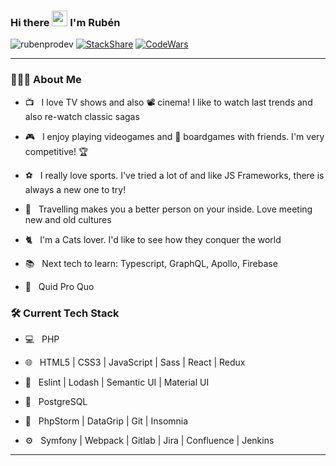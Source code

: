 ### Hi there <img src="https://c.tenor.com/SNL9_xhZl9oAAAAi/waving-hand-joypixels.gif" width="25"> I'm Rubén

<img src="https://komarev.com/ghpvc/?username=rubenprodev" alt="rubenprodev" /> [![StackShare](http://img.shields.io/badge/tech-stack-0690fa.svg?style=flat)](https://stackshare.io/rubenprodev/my-stack) [![CodeWars](https://www.codewars.com/users/rubenprodev/badges/small)](https://www.codewars.com/users/rubenprodev) 
<hr>

<h3> 👨🏻‍💻 About Me </h3>

- 📺 &nbsp; I love TV shows and also 📽️ cinema! I like to watch last trends and also re-watch classic sagas

- 🎮 &nbsp; I enjoy playing videogames and 🎲 boardgames with friends. I'm very competitive! 🏆

- ⚽ &nbsp; I really love sports. I've tried a lot of and like JS Frameworks, there is always a new one to try!

- 🛫 &nbsp; Travelling makes you a better person on your inside. Love meeting new and old cultures

- 🐈 &nbsp; I'm a Cats lover. I'd like to see how they conquer the world

- 📚 &nbsp; Next tech to learn: Typescript, GraphQL, Apollo, Firebase

- 💬 &nbsp; Quid Pro Quo

<h3>🛠 Current Tech Stack</h3>

- 💻 &nbsp; PHP

- 🌐 &nbsp; HTML5 | CSS3 | JavaScript | Sass | React | Redux

- 💅 &nbsp; Eslint | Lodash | Semantic UI | Material UI

- 💾 &nbsp; PostgreSQL

- 🔧 &nbsp; PhpStorm | DataGrip | Git | Insomnia

- ⚙️ &nbsp; Symfony | Webpack | Gitlab | Jira | Confluence | Jenkins

<hr>

